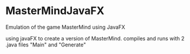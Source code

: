 # MasterMindJavaFX
Emulation of the game MasterMind using JavaFX

using javaFX to create a version of MasterMind. compiles and runs with 2 .java files "Main" and "Generate"
